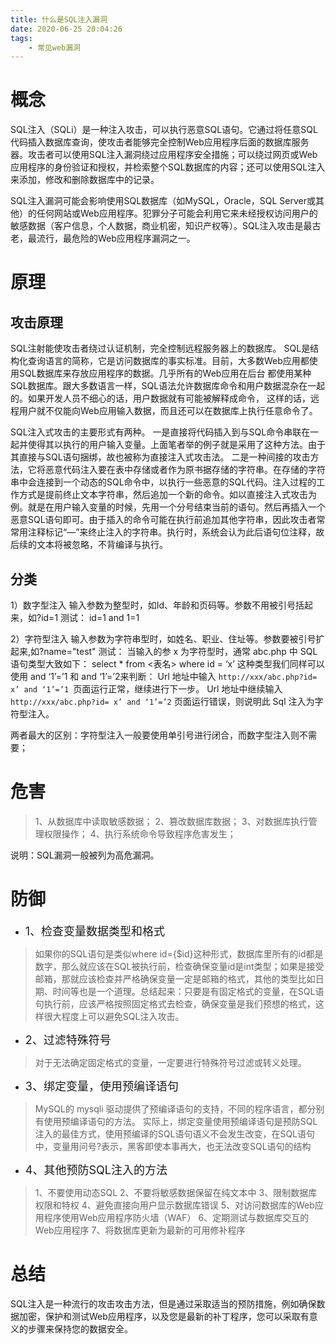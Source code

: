 ```yaml
---
title: 什么是SQL注入漏洞
date: 2020-06-25 20:04:26
tags:
    - 常见web漏洞
---
```


# 概念
SQL注入（SQLi）是一种注入攻击，可以执行恶意SQL语句。它通过将任意SQL代码插入数据库查询，使攻击者能够完全控制Web应用程序后面的数据库服务器。攻击者可以使用SQL注入漏洞绕过应用程序安全措施；可以绕过网页或Web应用程序的身份验证和授权，并检索整个SQL数据库的内容；还可以使用SQL注入来添加，修改和删除数据库中的记录。

<!--more-->

SQL注入漏洞可能会影响使用SQL数据库（如MySQL，Oracle，SQL Server或其他）的任何网站或Web应用程序。犯罪分子可能会利用它来未经授权访问用户的敏感数据（客户信息，个人数据，商业机密，知识产权等）。SQL注入攻击是最古老，最流行，最危险的Web应用程序漏洞之一。


# 原理

## 攻击原理
SQL注射能使攻击者绕过认证机制，完全控制远程服务器上的数据库。 SQL是结构化查询语言的简称，它是访问数据库的事实标准。目前，大多数Web应用都使用SQL数据库来存放应用程序的数据。几乎所有的Web应用在后台 都使用某种SQL数据库。跟大多数语言一样，SQL语法允许数据库命令和用户数据混杂在一起的。如果开发人员不细心的话，用户数据就有可能被解释成命令， 这样的话，远程用户就不仅能向Web应用输入数据，而且还可以在数据库上执行任意命令了。

SQL注入式攻击的主要形式有两种。
一是直接将代码插入到与SQL命令串联在一起并使得其以执行的用户输入变量。上面笔者举的例子就是采用了这种方法。由于其直接与SQL语句捆绑，故也被称为直接注入式攻击法。
二是一种间接的攻击方法，它将恶意代码注入要在表中存储或者作为原书据存储的字符串。在存储的字符串中会连接到一个动态的SQL命令中，以执行一些恶意的SQL代码。注入过程的工作方式是提前终止文本字符串，然后追加一个新的命令。如以直接注入式攻击为例。就是在用户输入变量的时候，先用一个分号结束当前的语句。然后再插入一个恶意SQL语句即可。由于插入的命令可能在执行前追加其他字符串，因此攻击者常常用注释标记“—”来终止注入的字符串。执行时，系统会认为此后语句位注释，故后续的文本将被忽略，不背编译与执行。


## 分类
1）数字型注入
输入参数为整型时，如Id、年龄和页码等。参数不用被引号括起来，如?id=1 
测试：
id=1 and 1=1

2）字符型注入
输入参数为字符串型时，如姓名、职业、住址等。参数要被引号扩起来,如?name="test"
测试：
当输入的参 x 为字符型时，通常 abc.php 中 SQL 语句类型大致如下： select * from <表名> where id = ‘x’ 这种类型我们同样可以使用 and ‘1’=’1 和 and ‘1’=’2来判断：
Url 地址中输入 ```http://xxx/abc.php?id= x’ and ‘1’=’1 ```页面运行正常，继续进行下一步。
Url 地址中继续输入 ```http://xxx/abc.php?id= x’ and ‘1’=’2``` 页面运行错误，则说明此 Sql 注入为字符型注入。

两者最大的区别：字符型注入一般要使用单引号进行闭合，而数字型注入则不需要；


# 危害
>1、从数据库中读取敏感数据；
2、篡改数据库数据；
3、对数据库执行管理权限操作；
4、执行系统命令导致程序危害发生；

说明：SQL漏洞一般被列为高危漏洞。


# 防御

* <font size=4>1、检查变量数据类型和格式</font>

>如果你的SQL语句是类似where id={$id}这种形式，数据库里所有的id都是数字，那么就应该在SQL被执行前，检查确保变量id是int类型；如果是接受邮箱，那就应该检查并严格确保变量一定是邮箱的格式，其他的类型比如日期、时间等也是一个道理。总结起来：只要是有固定格式的变量，在SQL语句执行前，应该严格按照固定格式去检查，确保变量是我们预想的格式，这样很大程度上可以避免SQL注入攻击。


* <font size=4>2、过滤特殊符号</font>

>对于无法确定固定格式的变量，一定要进行特殊符号过滤或转义处理。

* <font size=4>3、绑定变量，使用预编译语句</font>　　

>MySQL的 mysqli 驱动提供了预编译语句的支持，不同的程序语言，都分别有使用预编译语句的方法。
实际上，绑定变量使用预编译语句是预防SQL注入的最佳方式，使用预编译的SQL语句语义不会发生改变，在SQL语句中，变量用问号?表示，黑客即使本事再大，也无法改变SQL语句的结构

* <font size=4>4、其他预防SQL注入的方法</font>

>1、不要使用动态SQL
2、不要将敏感数据保留在纯文本中
3、限制数据库权限和特权
4、避免直接向用户显示数据库错误
5、对访问数据库的Web应用程序使用Web应用程序防火墙（WAF）
6、定期测试与数据库交互的Web应用程序
7、将数据库更新为最新的可用修补程序


# 总结
SQL注入是一种流行的攻击攻击方法，但是通过采取适当的预防措施，例如确保数据加密，保护和测试Web应用程序，以及您是最新的补丁程序，您可以采取有意义的步骤来保持您的数据安全。

